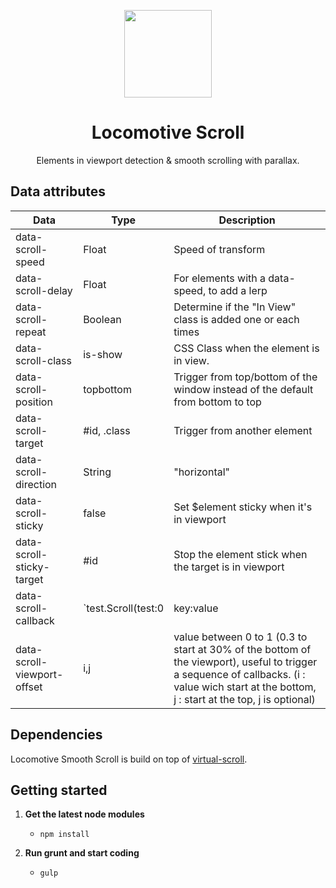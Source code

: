 <p align="center">
    <a href="https://github.com/locomotivemtl/locomotive-boilerplate">
        <img src="https://user-images.githubusercontent.com/4596862/58807621-67aeec00-85e6-11e9-8e3a-3fe4123ee76c.png" height="140">
    </a>
</p>
<h1 align="center">Locomotive Scroll</h1>
<p align="center">Elements in viewport detection & smooth scrolling with parallax.</p>

## Data attributes
Data | Type | Description
--- | --- | ---
data-scroll-speed | Float | Speed of transform
data-scroll-delay | Float | For elements with a data-speed, to add a lerp
data-scroll-repeat | Boolean | Determine if the "In View" class is added one or each times
data-scroll-class | is-show | CSS Class when the element is in view.
data-scroll-position | topbottom | Trigger from top/bottom of the window instead of the default from bottom to top
data-scroll-target | #id, .class | Trigger from another element
data-scroll-direction | String | "horizontal"
data-scroll-sticky | false | Set $element sticky when it's in viewport
data-scroll-sticky-target | #id | Stop the element stick when the target is in viewport
data-scroll-callback | `test.Scroll(test:0|key:value|isTriggered:true)` | trigger event, with options way wich return "leave" or "enter" when $element is in viewport
data-scroll-viewport-offset | i,j | value between 0 to 1 (0.3 to start at 30% of the bottom of the viewport), useful to trigger a sequence of callbacks. (i : value wich start at the bottom, j : start at the top, j is optional)

## Dependencies
Locomotive Smooth Scroll is build on top of [virtual-scroll](https://github.com/ayamflow/virtual-scroll).

## Getting started

1.  **Get the latest node modules**
    -	`npm install`

2.  **Run grunt and start coding**
    -   `gulp`
